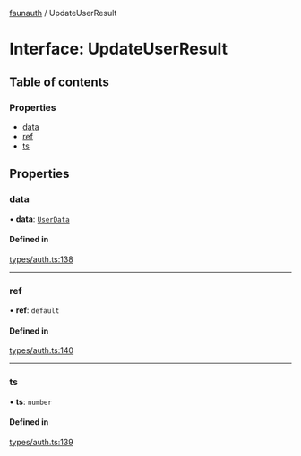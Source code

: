 [faunauth](../index.md) / UpdateUserResult

# Interface: UpdateUserResult

## Table of contents

### Properties

- [data](UpdateUserResult.md#data)
- [ref](UpdateUserResult.md#ref)
- [ts](UpdateUserResult.md#ts)

## Properties

### data

• **data**: [`UserData`](UserData.md)

#### Defined in

[types/auth.ts:138](https://github.com/alexnitta/faunauth/blob/ac43d73/src/types/auth.ts#L138)

___

### ref

• **ref**: `default`

#### Defined in

[types/auth.ts:140](https://github.com/alexnitta/faunauth/blob/ac43d73/src/types/auth.ts#L140)

___

### ts

• **ts**: `number`

#### Defined in

[types/auth.ts:139](https://github.com/alexnitta/faunauth/blob/ac43d73/src/types/auth.ts#L139)
